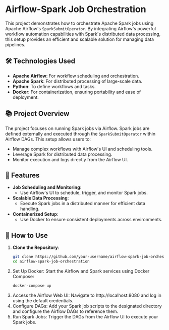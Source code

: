 # Airflow-Spark Job Orchestration  

This project demonstrates how to orchestrate Apache Spark jobs using Apache Airflow's `SparkSubmitOperator`. By integrating Airflow's powerful workflow automation capabilities with Spark's distributed data processing, this setup provides an efficient and scalable solution for managing data pipelines.  

## 🛠️ Technologies Used  
- **Apache Airflow**: For workflow scheduling and orchestration.  
- **Apache Spark**: For distributed processing of large-scale data.  
- **Python**: To define workflows and tasks.  
- **Docker**: For containerization, ensuring portability and ease of deployment.  

## 📚 Project Overview  
The project focuses on running Spark jobs via Airflow. Spark jobs are defined externally and executed through the `SparkSubmitOperator` within Airflow DAGs. This setup allows users to:  
- Manage complex workflows with Airflow's UI and scheduling tools.  
- Leverage Spark for distributed data processing.  
- Monitor execution and logs directly from the Airflow UI.  

## 🚀 Features  
- **Job Scheduling and Monitoring**:  
  - Use Airflow's UI to schedule, trigger, and monitor Spark jobs.  
- **Scalable Data Processing**:  
  - Execute Spark jobs in a distributed manner for efficient data handling.  
- **Containerized Setup**:  
  - Use Docker to ensure consistent deployments across environments.  

## 🔧 How to Use  
1. **Clone the Repository**:  
   ```bash  
   git clone https://github.com/your-username/airflow-spark-job-orchestration.git  
   cd airflow-spark-job-orchestration  
2. Set Up Docker:
Start the Airflow and Spark services using Docker Compose:
   ```bash
   docker-compose up  
3. Access the Airflow Web UI:
Navigate to http://localhost:8080 and log in using the default credentials.
4. Configure DAGs:
Add your Spark job scripts to the designated directory and configure the Airflow DAGs to reference them.
5. Run Spark Jobs:
Trigger the DAGs from the Airflow UI to execute your Spark jobs.